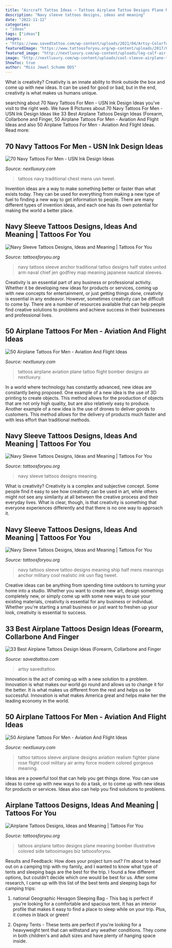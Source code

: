```yaml
---
title: "Aircraft Tattoo Ideas ~ Tattoos Airplane Tattoo Designs Plane Meaning Bomber Illustrative Colored Side Tattooimages Biz Tattoosforyou"
description: "Navy sleeve tattoos designs, ideas and meaning"
date: "2022-11-12"
categories:
- "ideas"
tags: ["ideas"]
images:
- "https://www.savedtattoo.com/wp-content/uploads/2021/04/Artsy-Colorful-Airplane-Tattoo-On-Arm.jpg"
featuredImage: "https://www.tattoosforyou.org/wp-content/uploads/2017/09/Navy-Sleeve-Tattoos.jpg"
featured_image: "http://nextluxury.com/wp-content/uploads/leg-calf-air-plane-tattoos-for-men.jpg"
image: "http://nextluxury.com/wp-content/uploads/cool-sleeve-airplane-tattoos-for-men.jpg"
ShowToc: true
author: "Miss Jewel Schumm DDS"
---
```



What is creativity?
Creativity is an innate ability to think outside the box and come up with new ideas. It can be used for good or bad, but in the end, creativity is what makes us humans unique.

	

		
searching about 70 Navy Tattoos For Men - USN Ink Design Ideas you've visit to the right web. We have 8 Pictures about 70 Navy Tattoos For Men - USN Ink Design Ideas like 33 Best Airplane Tattoos Design Ideas (Forearm, Collarbone and Finger, 50 Airplane Tattoos For Men - Aviation And Flight Ideas and also 50 Airplane Tattoos For Men - Aviation And Flight Ideas. Read more:
		
    
## 70 Navy Tattoos For Men - USN Ink Design Ideas

<img loading=lazy src="http://nextluxury.com/wp-content/uploads/old-school-traditional-mens-torpedoes-ahead-upper-chest-tattoos.jpg" onerror="this.onerror=null;this.src='https://tse2.mm.bing.net/th?id=OIP.XsQP_QE0ueQBj4E_4WJk5AHaHa&amp;pid=15.1';" alt="70 Navy Tattoos For Men - USN Ink Design Ideas">

_Source: nextluxury.com_

>tattoos navy traditional chest mens usn tweet. 

	

Invention ideas are a way to make something better or faster than what exists today. They can be used for everything from making a new type of fuel to finding a new way to get information to people. There are many different types of invention ideas, and each one has its own potential for making the world a better place.

    
## Navy Sleeve Tattoos Designs, Ideas And Meaning | Tattoos For You

<img loading=lazy src="http://www.tattoosforyou.org/wp-content/uploads/2017/09/Pictures-of-Navy-Sleeve-Tattoos.jpg" onerror="this.onerror=null;this.src='https://tse4.mm.bing.net/th?id=OIP.tO3jO-qbPGM0tQJs9WsRlAHaJ7&amp;pid=15.1';" alt="Navy Sleeve Tattoos Designs, Ideas and Meaning | Tattoos For You">

_Source: tattoosforyou.org_

>navy tattoos sleeve anchor traditional tattoo designs half states united arm naval chief jen godfrey map meaning japanese nautical sleeves. 

	

Creativity is an essential part of any business or professional activity. Whether it be developing new ideas for products or services, coming up with new concepts for entertainment, or just getting things done, creativity is essential in any endeavor. However, sometimes creativity can be difficult to come by. There are a number of resources available that can help people find creative solutions to problems and achieve success in their businesses and professional lives.

    
## 50 Airplane Tattoos For Men - Aviation And Flight Ideas

<img loading=lazy src="http://nextluxury.com/wp-content/uploads/leg-calf-air-plane-tattoos-for-men.jpg" onerror="this.onerror=null;this.src='https://tse2.mm.bing.net/th?id=OIP.1iGU6rDHpV65-zXaUHESAQHaIW&amp;pid=15.1';" alt="50 Airplane Tattoos For Men - Aviation And Flight Ideas">

_Source: nextluxury.com_

>tattoos airplane aviation plane tattoo flight bomber designs air nextluxury. 

	

In a world where technology has constantly advanced, new ideas are constantly being proposed. One example of a new idea is the use of 3D printing to create objects. This method allows for the production of objects that are not only high quality, but are also relatively easy to produce. Another example of a new idea is the use of drones to deliver goods to customers. This method allows for the delivery of products much faster and with less effort than traditional methods.

    
## Navy Sleeve Tattoos Designs, Ideas And Meaning | Tattoos For You

<img loading=lazy src="https://www.tattoosforyou.org/wp-content/uploads/2017/09/Navy-Sleeve-Tattoos.jpg" onerror="this.onerror=null;this.src='https://tse2.mm.bing.net/th?id=OIP.B27E2Pf4gw3k8tsFmp89wgHaH5&amp;pid=15.1';" alt="Navy Sleeve Tattoos Designs, Ideas and Meaning | Tattoos For You">

_Source: tattoosforyou.org_

>navy sleeve tattoos designs meaning. 

	

What is creativity?
Creativity is a complex and subjective concept. Some people find it easy to see how creativity can be used in art, while others might not see any similarity at all between the creative process and their everyday lives. What is clear, though, is that creativity is something that everyone experiences differently and that there is no one way to approach it.

    
## Navy Sleeve Tattoos Designs, Ideas And Meaning | Tattoos For You

<img loading=lazy src="http://www.tattoosforyou.org/wp-content/uploads/2017/09/Navy-Sleeve-Tattoos-Pictures.jpg" onerror="this.onerror=null;this.src='https://tse3.mm.bing.net/th?id=OIP.1W78EeuLSWymq1qJRCA54wHaHa&amp;pid=15.1';" alt="Navy Sleeve Tattoos Designs, Ideas and Meaning | Tattoos For You">

_Source: tattoosforyou.org_

>navy tattoos sleeve tattoo designs meaning ship half mens meanings anchor military cool realistic ink usn flag tweet. 

	

Creative ideas can be anything from spending time outdoors to turning your home into a studio. Whether you want to create new art, design something completely new, or simply come up with some new ways to use your existing materials, creativity is essential for any business or individual. Whether you're starting a small business or just want to freshen up your look, creativity is essential to success.

    
## 33 Best Airplane Tattoos Design Ideas (Forearm, Collarbone And Finger

<img loading=lazy src="https://www.savedtattoo.com/wp-content/uploads/2021/04/Artsy-Colorful-Airplane-Tattoo-On-Arm.jpg" onerror="this.onerror=null;this.src='https://tse3.mm.bing.net/th?id=OIP.vob6ad9kEXNddvnWcYXu_QHaHa&amp;pid=15.1';" alt="33 Best Airplane Tattoos Design Ideas (Forearm, Collarbone and Finger">

_Source: savedtattoo.com_

>artsy savedtattoo. 

	

Innovation is the act of coming up with a new solution to a problem. Innovation is what makes our world go round and allows us to change it for the better. It is what makes us different from the rest and helps us be successful. Innovation is what makes America great and helps make her the leading economy in the world.

    
## 50 Airplane Tattoos For Men - Aviation And Flight Ideas

<img loading=lazy src="http://nextluxury.com/wp-content/uploads/cool-sleeve-airplane-tattoos-for-men.jpg" onerror="this.onerror=null;this.src='https://tse4.mm.bing.net/th?id=OIP.FFfEE6OLabQP021CbY0g_wAAAA&amp;pid=15.1';" alt="50 Airplane Tattoos For Men - Aviation And Flight Ideas">

_Source: nextluxury.com_

>tattoo tattoos sleeve airplane designs aviation realism fighter plane rose flight cool military air army force modern colored gorgeous meaning. 

	

Ideas are a powerful tool that can help you get things done. You can use ideas to come up with new ways to do a task, or to come up with new ideas for products or services. Ideas also can help you find solutions to problems.

    
## Airplane Tattoos Designs, Ideas And Meaning | Tattoos For You

<img loading=lazy src="http://www.tattoosforyou.org/wp-content/uploads/2016/03/Airplane-Tattoos-Images.jpg" onerror="this.onerror=null;this.src='https://tse1.mm.bing.net/th?id=OIP.1aeJ8df4eU0aeJxQfYbYlQHaHp&amp;pid=15.1';" alt="Airplane Tattoos Designs, Ideas and Meaning | Tattoos For You">

_Source: tattoosforyou.org_

>tattoos airplane tattoo designs plane meaning bomber illustrative colored side tattooimages biz tattoosforyou. 

	

Results and Feedback: How does your project turn out?
I’m about to head out on a camping trip with my family, and I wanted to know what type of tents and sleeping bags are the best for the trip. I found a few different options, but couldn’t decide which one would be best for us. After some research, I came up with this list of the best tents and sleeping bags for camping trips:
1) national Geographic Hexagon Sleeping Bag - This bag is perfect if you're looking for a comfortable and spacious tent. It has an interior profile that makes it easy to find a place to sleep while on your trip. Plus, it comes in black or green!

2) Osprey Tents - These tents are perfect if you're looking for a heavyweight tent that can withstand any weather conditions. They come in both children's and adult sizes and have plenty of hanging space inside.

